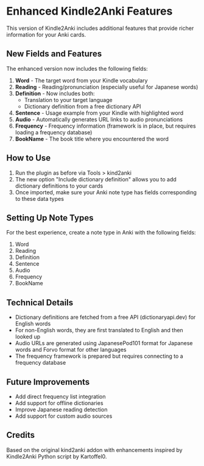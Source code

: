 # Enhanced Kindle2Anki Features

This version of Kindle2Anki includes additional features that provide richer information for your Anki cards.

## New Fields and Features

The enhanced version now includes the following fields:

1. **Word** - The target word from your Kindle vocabulary
2. **Reading** - Reading/pronunciation (especially useful for Japanese words)
3. **Definition** - Now includes both:
   - Translation to your target language
   - Dictionary definition from a free dictionary API
4. **Sentence** - Usage example from your Kindle with highlighted word
5. **Audio** - Automatically generates URL links to audio pronunciations
6. **Frequency** - Frequency information (framework is in place, but requires loading a frequency database)
7. **BookName** - The book title where you encountered the word

## How to Use

1. Run the plugin as before via Tools > kind2anki
2. The new option "Include dictionary definition" allows you to add dictionary definitions to your cards
3. Once imported, make sure your Anki note type has fields corresponding to these data types

## Setting Up Note Types

For the best experience, create a note type in Anki with the following fields:

1. Word
2. Reading
3. Definition
4. Sentence
5. Audio
6. Frequency
7. BookName

## Technical Details

- Dictionary definitions are fetched from a free API (dictionaryapi.dev) for English words
- For non-English words, they are first translated to English and then looked up
- Audio URLs are generated using JapanesePod101 format for Japanese words and Forvo format for other languages
- The frequency framework is prepared but requires connecting to a frequency database

## Future Improvements

- Add direct frequency list integration
- Add support for offline dictionaries
- Improve Japanese reading detection
- Add support for custom audio sources

## Credits

Based on the original kind2anki addon with enhancements inspired by Kindle2Anki Python script by Kartoffel0.

